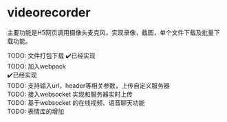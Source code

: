 # videorecorder

主要功能是H5网页调用摄像头麦克风，实现录像，截图，单个文件下载及批量下载功能。

TODO: 文件打包下载  ✔️已经实现<br/>
TODO: 加入webpack<br/>   ✔️已经实现<br/>
TODO: 支持输入url，header等相关参数，上传自定义服务器<br/>
TODO: 接入websocket 实现和服务器实时上传<br/>
TODO: 基于websocket 的在线视频、语音聊天功能<br/>
TODO: 表情库的增加